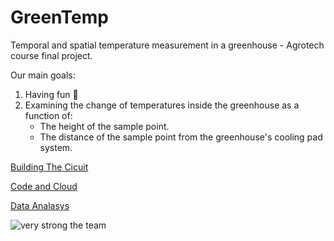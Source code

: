 # GreenTemp
Temporal and spatial temperature measurement in a greenhouse - Agrotech course final project.<br>

Our main goals:
1. Having fun 🥳
2. Examining the change of temperatures inside the greenhouse as a function of:
    - The height of the sample point.
    - The distance of the sample point from the greenhouse's cooling pad system.

[Building The Cicuit](Site/Building-the-system.md)

[Code and Cloud](Site/Code-Cloud.md)

[Data Analasys](Site/Data-Analasys.md)

<p align="center">
    
![very strong the team](https://user-images.githubusercontent.com/101471376/179741017-11caa07b-bd83-4dee-b727-e975a256a92f.jpg)
